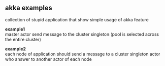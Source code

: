 ## akka examples
collection of stupid application that show simple usage of akka feature


**example1**  
master actor send message to the cluster singleton (pool is selected across the entire cluster)


**example2**  
each node of application should send a message to a cluster singleton actor who answer to another actor of each node
